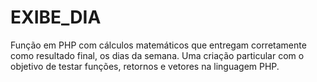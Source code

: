 # EXIBE_DIA
Função em PHP com cálculos matemáticos que entregam corretamente como resultado final, os dias da semana.
Uma criação particular com o objetivo de testar funções, retornos e vetores na linguagem PHP.
